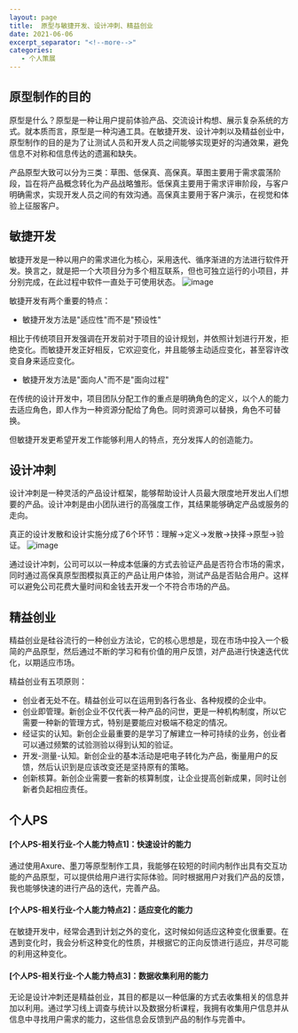 ```yaml
---
layout: page
title: 	原型与敏捷开发、设计冲刺、精益创业
date: 2021-06-06
excerpt_separator: "<!--more-->"
categories:
   - 个人策展
---
```


## 原型制作的目的
原型是什么？原型是一种让用户提前体验产品、交流设计构想、展示复杂系统的方式。就本质而言，原型是一种沟通工具。在敏捷开发、设计冲刺以及精益创业中，原型制作的目的是为了让测试人员和开发人员之间能够实现更好的沟通效果，避免信息不对称和信息传达的遗漏和缺失。

<!--more-->

产品原型大致可以分为三类：草图、低保真、高保真。草图主要用于需求震荡阶段，旨在将产品概念转化为产品战略雏形。低保真主要用于需求评审阶段，与客户明确需求，实现开发人员之间的有效沟通。高保真主要用于客户演示，在视觉和体验上征服客户。

## 敏捷开发
敏捷开发是一种以用户的需求进化为核心，采用迭代、循序渐进的方法进行软件开发。换言之，就是把一个大项目分为多个相互联系，但也可独立运行的小项目，并分别完成，在此过程中软件一直处于可使用状态。
![image](https://wiki.mbalib.com/w/images/e/ed/%E6%95%8F%E6%8D%B7%E5%BC%80%E5%8F%91%E7%9A%84%E8%B7%AF%E7%BA%BF%E5%9B%BE.jpg)

敏捷开发有两个重要的特点：
- 敏捷开发方法是"适应性"而不是"预设性"

相比于传统项目开发强调在开发前对于项目的设计规划，并依照计划进行开发，拒绝变化。而敏捷开发正好相反，它欢迎变化，并且能够主动适应变化，甚至容许改变自身来适应变化。

- 敏捷开发方法是"面向人"而不是"面向过程"

在传统的设计开发中，项目团队分配工作的重点是明确角色的定义，以个人的能力去适应角色，即人作为一种资源分配给了角色。同时资源可以替换，角色不可替换。

但敏捷开发更希望开发工作能够利用人的特点，充分发挥人的创造能力。

## 设计冲刺
设计冲刺是一种灵活的产品设计框架，能够帮助设计人员最大限度地开发出人们想要的产品。设计冲刺是由小团队进行的高强度工作，其结果能够确定产品或服务的走向。

真正的设计发散和设计实施分成了6个环节：理解->定义->发散->抉择->原型->验证。
![image](https://pic1.zhimg.com/80/ca92079097b4d733d765dd809d92a884_720w.jpg)

通过设计冲刺，公司可以以一种成本低廉的方式去验证产品是否符合市场的需求，同时通过高保真原型图模拟真正的产品让用户体验，测试产品是否贴合用户。这样可以避免公司花费大量时间和金钱去开发一个不符合市场的产品。

## 精益创业
精益创业是硅谷流行的一种创业方法论，它的核心思想是，现在市场中投入一个极简的产品原型，然后通过不断的学习和有价值的用户反馈，对产品进行快速迭代优化，以期适应市场。

精益创业有五项原则：
- 创业者无处不在。精益创业可以在运用到各行各业、各种规模的企业中。
- 创业即管理。新创企业不仅代表一种产品的问世，更是一种机构制度，所以它需要一种新的管理方式，特别是要能应对极端不稳定的情况。
- 经证实的认知。新创企业最重要的是学习了解建立一种可持续的业务，创业者可以通过频繁的试验测验以得到认知的验证。
- 开发-测量-认知。新创企业的基本活动是吧电子转化为产品，衡量用户的反馈，然后认识到是应该改变还是坚持原有的策略。
- 创新核算。新创企业需要一套新的核算制度，让企业提高创新成果，同时让创新者负起相应责任。

## 个人PS
#### [个人PS-相关行业-个人能力特点1]：快速设计的能力
通过使用Axure、墨刀等原型制作工具，我能够在较短的时间内制作出具有交互功能的产品原型，可以提供给用户进行实际体验。同时根据用户对我们产品的反馈，我也能够快速的进行产品的迭代，完善产品。

#### [个人PS-相关行业-个人能力特点2]：适应变化的能力
在敏捷开发中，经常会遇到计划之外的变化，这时候如何适应这种变化很重要。在遇到变化时，我会分析这种变化的性质，并根据它的正向反馈进行适应，并尽可能的利用这种变化。

#### [个人PS-相关行业-个人能力特点3]：数据收集利用的能力
无论是设计冲刺还是精益创业，其目的都是以一种低廉的方式去收集相关的信息并加以利用。通过学习线上调查与统计以及数据分析课程，我拥有收集用户信息并从信息中寻找用户需求的能力，这些信息会反馈到产品的制作与完善中。